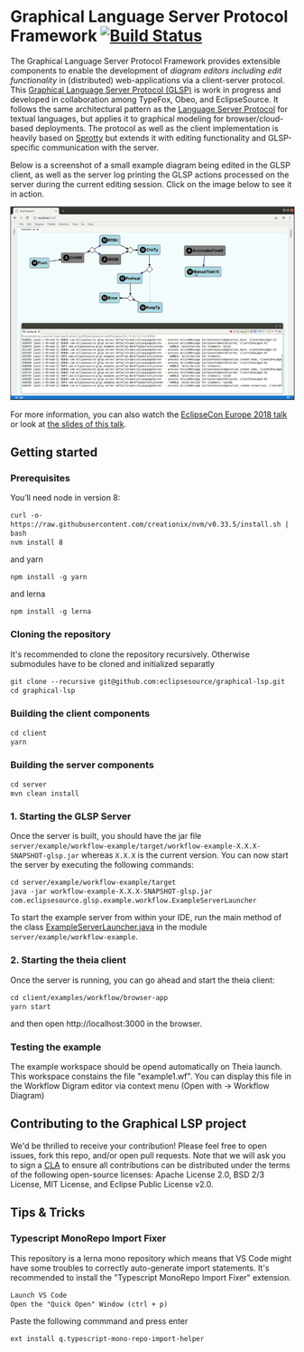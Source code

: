 # Graphical Language Server Protocol Framework [![Build Status](https://travis-ci.org/eclipsesource/graphical-lsp.svg?branch=master)](https://travis-ci.org/eclipsesource/graphical-lsp)

The Graphical Language Server Protocol Framework provides extensible components to enable the development of *diagram editors including edit functionality* in (distributed) web-applications via a client-server protocol.
This [Graphical Language Server Protocol (GLSP)](https://github.com/eclipsesource/GraphicalServerProtocol/blob/master/specification.md) is work in progress and developed in collaboration among TypeFox, Obeo, and EclipseSource.
It follows the same architectural pattern as the [Language Server Protocol](https://github.com/Microsoft/language-server-protocol) for textual languages, but applies it to graphical modeling for browser/cloud-based deployments.
The protocol as well as the client implementation is heavily based on [Sprotty](https://github.com/eclipse/sprotty) but extends it with editing functionality and GLSP-specific communication with the server.

Below is a screenshot of a small example diagram being edited in the GLSP client, as well as the server log printing the GLSP actions processed on the server during the current editing session. Click on the image below to see it in action.

[![Screenshot of GLSP Client with Server Log](documentation/glsp-reduced-teaser.png)](documentation/glsp-animated-reduced.gif)

For more information, you can also watch the [EclipseCon Europe 2018 talk](https://www.youtube.com/watch?v=snb1UTSH3Zw) or look at [the slides of this talk](https://docs.google.com/presentation/d/e/2PACX-1vS6VlDFPTNGTt7QdwgLZSgF2swXV_qkl9zCXb43dgPYPQRhP-a83eC-Sta54ETMTzhook3S32clXpL9/pub?start=false&loop=false&delayms=3000&slide=id.g120ca87e56_0_4).

## Getting started
### Prerequisites
You’ll need node in version 8:

	curl -o- https://raw.githubusercontent.com/creationix/nvm/v0.33.5/install.sh | bash
	nvm install 8
and yarn

	npm install -g yarn

and lerna

	npm install -g lerna

### Cloning the repository

It's recommended to clone the repository recursively. Otherwise submodules have to be cloned and initialized separatly

    git clone --recursive git@github.com:eclipsesource/graphical-lsp.git
    cd graphical-lsp
    
    
### Building the client components
	cd client
	yarn 
	
### Building the server components
	cd server
	mvn clean install
	
### 1. Starting the GLSP Server
Once the server is built, you should have the jar file `server/example/workflow-example/target/workflow-example-X.X.X-SNAPSHOT-glsp.jar` whereas `X.X.X` is the current version. You can now start the server by executing the following commands:

	cd server/example/workflow-example/target
	java -jar workflow-example-X.X.X-SNAPSHOT-glsp.jar com.eclipsesource.glsp.example.workflow.ExampleServerLauncher

To start the example server from within your IDE, run the main method of the class [ExampleServerLauncher.java](https://github.com/eclipsesource/graphical-lsp/blob/master/server/example/workflow-example/src/main/java/com/eclipsesource/glsp/example/workflow/ExampleServerLauncher.java) in the module `server/example/workflow-example`.

### 2. Starting the theia client
Once the server is running, you can go ahead and start the theia client:

	cd client/examples/workflow/browser-app
	yarn start

and then open http://localhost:3000 in the browser.

### Testing the example
The example workspace should be opend automatically on Theia launch. This workspace constains the file "example1.wf". You can display this file in the Workflow Digram editor via context menu (Open with -> Workflow Diagram)

## Contributing to the Graphical LSP project
We'd be thrilled to receive your contribution! Please feel free to open issues, fork this repo, and/or open pull requests. Note that we will ask you to sign a [CLA](https://cla-assistant.io/eclipsesource/graphical-lsp) to ensure all contributions can be distributed under the terms of the following open-source licenses: Apache License 2.0, BSD 2/3 License, MIT License, and Eclipse Public License v2.0.

## Tips & Tricks
### Typescript MonoRepo Import Fixer
This repository is a lerna mono repository which means that VS Code might have some troubles to correctly auto-generate import statements. It's recommended to install the "Typescript MonoRepo Import Fixer" extension.

	Launch VS Code
	Open the "Quick Open" Window (ctrl + p)
	
Paste the following commmand and press enter

	ext install q.typescript-mono-repo-import-helper
